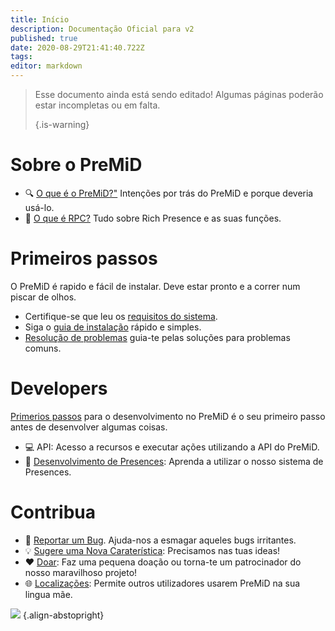 ```yaml
---
title: Início
description: Documentação Oficial para v2
published: true
date: 2020-08-29T21:41:40.722Z
tags:
editor: markdown
---
```


> Esse documento ainda está sendo editado! Algumas páginas poderão estar incompletas ou em falta. 
> 
> {.is-warning}

# Sobre o PreMiD
- :mag: [O que é o PreMiD?"](/about) Intenções por trás do PreMiD e porque deveria usá-lo.
- :link: [O que é RPC?](https://discordapp.com/rich-presence) Tudo sobre Rich Presence e as suas funções.

# Primeiros passos

O PreMiD é rapido e fácil de instalar. Deve estar pronto e a correr num piscar de olhos.

- Certifique-se que leu os [requisitos do sistema](/install/requirements).
- Siga o [guia de instalação](/install) rápido e simples.
- [Resolução de problemas](/troubleshooting) guia-te pelas soluções para problemas comuns.

# Developers

[Primerios passos](/dev) para o desenvolvimento no PreMiD é o seu primeiro passo antes de desenvolver algumas coisas.

- :computer: <a hreef="/dev/api">API</a>: Acesso a recursos e executar ações utilizando a API do PreMiD.
- :wrench: [Desenvolvimento de Presences](/dev/presence): Aprenda a utilizar o nosso sistema de Presences.

# Contribua
- :bug: [Reportar um Bug](https://github.com/PreMiD). Ajuda-nos a esmagar aqueles bugs irritantes.
- :bulb: [Sugere uma Nova Caraterística](https://discord.premid.app/): Precisamos nas tuas ideas!
- :heart: [Doar](https://www.patreon.com/Timeraa): Faz uma pequena doação ou torna-te um patrocinador do nosso maravilhoso projeto!
- :globe_with_meridians: [Localizações](https://translate.premid.app): Permite outros utilizadores usarem PreMiD na sua lingua mãe.

![](https://beta.premid.app/img/logo.2b414dc2.gif) {.align-abstopright}